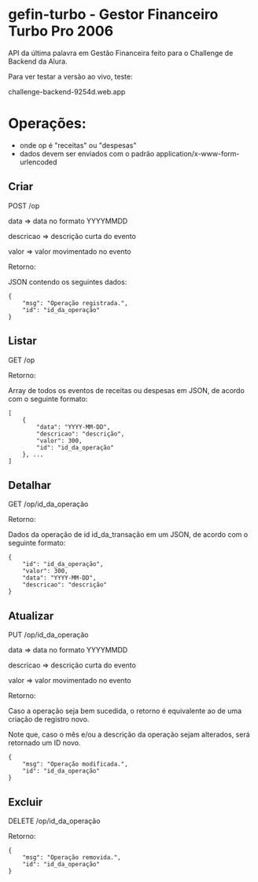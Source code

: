 # gefin-turbo - Gestor Financeiro Turbo Pro 2006



API da última palavra em Gestão Financeira feito para o Challenge de Backend da Alura.

Para ver testar a versão ao vivo, teste:

challenge-backend-9254d.web.app


# Operações:

* onde op é "receitas" ou "despesas"
* dados devem ser enviados com o padrão application/x-www-form-urlencoded

## Criar

POST /op

data => data no formato YYYYMMDD

descricao => descrição curta do evento

valor => valor movimentado no evento

Retorno:

JSON contendo os seguintes dados:

```
{
    "msg": "Operação registrada.",
    "id": "id_da_operação"
}
```

## Listar

GET /op

Retorno:

Array de todos os eventos de receitas ou despesas em JSON, de acordo com o seguinte formato:

```
[
    {
        "data": "YYYY-MM-DD",
        "descricao": "descrição",
        "valor": 300,
        "id": "id_da_operação"
    }, ...
]
```
## Detalhar

GET /op/id_da_operação

Retorno:

Dados da operação de id id_da_transação em um JSON, de acordo com o seguinte formato:

```
{
    "id": "id_da_operação",
    "valor": 300,
    "data": "YYYY-MM-DD",
    "descricao": "descrição"
}
```
## Atualizar

PUT /op/id_da_operação

data => data no formato YYYYMMDD

descricao => descrição curta do evento

valor => valor movimentado no evento

Retorno:

Caso a operação seja bem sucedida, o retorno é equivalente ao de uma criação de registro novo.

Note que, caso o mês e/ou a descrição da operação sejam alterados, será retornado um ID novo.

```
{
    "msg": "Operação modificada.",
    "id": "id_da_operação"
}
``` 
## Excluir

DELETE /op/id_da_operação

Retorno:

```
{
    "msg": "Operação removida.",
    "id": "id_da_operação"
}
```
